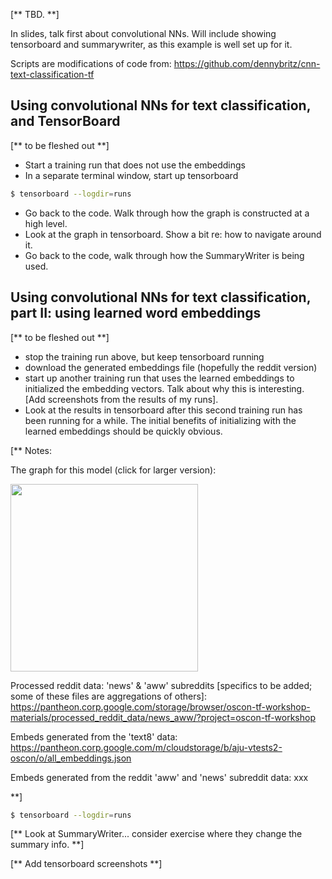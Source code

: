 
[** TBD. **]

In slides, talk first about convolutional NNs.
Will include showing tensorboard and summarywriter, as this example is well set up for it.

Scripts are modifications of code from: https://github.com/dennybritz/cnn-text-classification-tf

## Using convolutional NNs for text classification, and TensorBoard

[** to be fleshed out **]

- Start a training run that does not use the embeddings
- In a separate terminal window, start up tensorboard

```sh
$ tensorboard --logdir=runs
```

- Go back to the code.  Walk through how the graph is constructed at a high level.
- Look at the graph in tensorboard. Show a bit re: how to navigate around it.
- Go back to the code, walk through how the SummaryWriter is being used.

## Using convolutional NNs for text classification, part II: using learned word embeddings

[** to be fleshed out **]

- stop the training run above, but keep tensorboard running
- download the generated embeddings file (hopefully the reddit version)
- start up another training run that uses the learned embeddings to initialized the embedding vectors.  Talk about why this is interesting. [Add screenshots from the results of my runs].
- Look at the results in tensorboard after this second training run has been running for a while. The initial benefits of initializing with the learned embeddings should be quickly obvious.

[** Notes:

The graph for this model (click for larger version):

<a href="https://storage.googleapis.com/oscon-tf-workshop-materials/images/text-cnn-graph.png" target="_blank"><img src="https://storage.googleapis.com/oscon-tf-workshop-materials/images/text-cnn-graph.png" width="300"/></a>


Processed reddit data: 'news' & 'aww' subreddits [specifics to be added; some of these files are aggregations of others]:
https://pantheon.corp.google.com/storage/browser/oscon-tf-workshop-materials/processed_reddit_data/news_aww/?project=oscon-tf-workshop

Embeds generated from the 'text8' data: https://pantheon.corp.google.com/m/cloudstorage/b/aju-vtests2-oscon/o/all_embeddings.json

Embeds generated from the reddit 'aww' and 'news' subreddit data: xxx

**]

```sh
$ tensorboard --logdir=runs
```


[** Look at SummaryWriter... consider exercise where they change the summary info. **]

[** Add tensorboard screenshots **]
